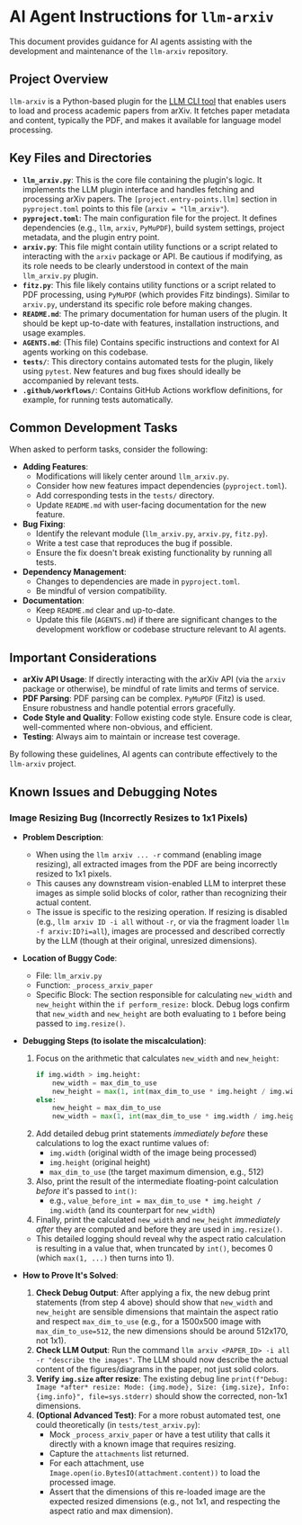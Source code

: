 # AI Agent Instructions for `llm-arxiv`

This document provides guidance for AI agents assisting with the development and maintenance of the `llm-arxiv` repository.

## Project Overview

`llm-arxiv` is a Python-based plugin for the [LLM CLI tool](https://llm.datasette.io/) that enables users to load and process academic papers from arXiv. It fetches paper metadata and content, typically the PDF, and makes it available for language model processing.

## Key Files and Directories

*   **`llm_arxiv.py`**: This is the core file containing the plugin's logic. It implements the LLM plugin interface and handles fetching and processing arXiv papers. The `[project.entry-points.llm]` section in `pyproject.toml` points to this file (`arxiv = "llm_arxiv"`).
*   **`pyproject.toml`**: The main configuration file for the project. It defines dependencies (e.g., `llm`, `arxiv`, `PyMuPDF`), build system settings, project metadata, and the plugin entry point.
*   **`arxiv.py`**: This file might contain utility functions or a script related to interacting with the `arxiv` package or API. Be cautious if modifying, as its role needs to be clearly understood in context of the main `llm_arxiv.py` plugin.
*   **`fitz.py`**: This file likely contains utility functions or a script related to PDF processing, using `PyMuPDF` (which provides Fitz bindings). Similar to `arxiv.py`, understand its specific role before making changes.
*   **`README.md`**: The primary documentation for human users of the plugin. It should be kept up-to-date with features, installation instructions, and usage examples.
*   **`AGENTS.md`**: (This file) Contains specific instructions and context for AI agents working on this codebase.
*   **`tests/`**: This directory contains automated tests for the plugin, likely using `pytest`. New features and bug fixes should ideally be accompanied by relevant tests.
*   **`.github/workflows/`**: Contains GitHub Actions workflow definitions, for example, for running tests automatically.

## Common Development Tasks

When asked to perform tasks, consider the following:

*   **Adding Features**:
    *   Modifications will likely center around `llm_arxiv.py`.
    *   Consider how new features impact dependencies (`pyproject.toml`).
    *   Add corresponding tests in the `tests/` directory.
    *   Update `README.md` with user-facing documentation for the new feature.
*   **Bug Fixing**:
    *   Identify the relevant module (`llm_arxiv.py`, `arxiv.py`, `fitz.py`).
    *   Write a test case that reproduces the bug if possible.
    *   Ensure the fix doesn't break existing functionality by running all tests.
*   **Dependency Management**:
    *   Changes to dependencies are made in `pyproject.toml`.
    *   Be mindful of version compatibility.
*   **Documentation**:
    *   Keep `README.md` clear and up-to-date.
    *   Update this file (`AGENTS.md`) if there are significant changes to the development workflow or codebase structure relevant to AI agents.

## Important Considerations

*   **arXiv API Usage**: If directly interacting with the arXiv API (via the `arxiv` package or otherwise), be mindful of rate limits and terms of service.
*   **PDF Parsing**: PDF parsing can be complex. `PyMuPDF` (Fitz) is used. Ensure robustness and handle potential errors gracefully.
*   **Code Style and Quality**: Follow existing code style. Ensure code is clear, well-commented where non-obvious, and efficient.
*   **Testing**: Always aim to maintain or increase test coverage.

By following these guidelines, AI agents can contribute effectively to the `llm-arxiv` project. 

## Known Issues and Debugging Notes

### Image Resizing Bug (Incorrectly Resizes to 1x1 Pixels)

*   **Problem Description**:
    *   When using the `llm arxiv ... -r` command (enabling image resizing), all extracted images from the PDF are being incorrectly resized to 1x1 pixels.
    *   This causes any downstream vision-enabled LLM to interpret these images as simple solid blocks of color, rather than recognizing their actual content.
    *   The issue is specific to the resizing operation. If resizing is disabled (e.g., `llm arxiv ID -i all` without `-r`, or via the fragment loader `llm -f arxiv:ID?i=all`), images are processed and described correctly by the LLM (though at their original, unresized dimensions).

*   **Location of Buggy Code**:
    *   File: `llm_arxiv.py`
    *   Function: `_process_arxiv_paper`
    *   Specific Block: The section responsible for calculating `new_width` and `new_height` within the `if perform_resize:` block. Debug logs confirm that `new_width` and `new_height` are both evaluating to `1` before being passed to `img.resize()`.

*   **Debugging Steps (to isolate the miscalculation)**:
    1.  Focus on the arithmetic that calculates `new_width` and `new_height`:
        ```python
        if img.width > img.height:
            new_width = max_dim_to_use 
            new_height = max(1, int(max_dim_to_use * img.height / img.width))
        else:
            new_height = max_dim_to_use
            new_width = max(1, int(max_dim_to_use * img.width / img.height))
        ```
    2.  Add detailed debug print statements *immediately before* these calculations to log the exact runtime values of:
        *   `img.width` (original width of the image being processed)
        *   `img.height` (original height)
        *   `max_dim_to_use` (the target maximum dimension, e.g., 512)
    3.  Also, print the result of the intermediate floating-point calculation *before* it's passed to `int()`:
        *   e.g., `value_before_int = max_dim_to_use * img.height / img.width` (and its counterpart for `new_width`)
    4.  Finally, print the calculated `new_width` and `new_height` *immediately after* they are computed and before they are used in `img.resize()`.
    *   This detailed logging should reveal why the aspect ratio calculation is resulting in a value that, when truncated by `int()`, becomes 0 (which `max(1, ...)` then turns into 1).

*   **How to Prove It's Solved**:
    1.  **Check Debug Output**: After applying a fix, the new debug print statements (from step 4 above) should show that `new_width` and `new_height` are sensible dimensions that maintain the aspect ratio and respect `max_dim_to_use` (e.g., for a 1500x500 image with `max_dim_to_use=512`, the new dimensions should be around 512x170, not 1x1).
    2.  **Check LLM Output**: Run the command `llm arxiv <PAPER_ID> -i all -r "describe the images"`. The LLM should now describe the actual content of the figures/diagrams in the paper, not just solid colors.
    3.  **Verify `img.size` after resize**: The existing debug line `print(f"Debug: Image *after* resize: Mode: {img.mode}, Size: {img.size}, Info: {img.info}", file=sys.stderr)` should show the corrected, non-1x1 dimensions.
    4.  **(Optional Advanced Test)**: For a more robust automated test, one could theoretically (in `tests/test_arxiv.py`):
        *   Mock `_process_arxiv_paper` or have a test utility that calls it directly with a known image that requires resizing.
        *   Capture the `attachments` list returned.
        *   For each attachment, use `Image.open(io.BytesIO(attachment.content))` to load the processed image.
        *   Assert that the dimensions of this re-loaded image are the expected resized dimensions (e.g., not 1x1, and respecting the aspect ratio and max dimension). 
